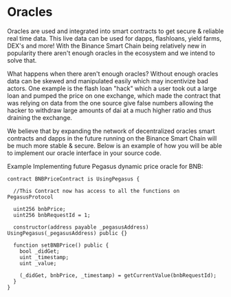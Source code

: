 # Oracles

Oracles are used and integrated into smart contracts to get secure & reliable real time data. This live data can be used for dapps, flashloans, yield farms, DEX's and more! With the Binance Smart Chain being relatively new in popularity there aren't enough oracles in the ecosystem and we intend to solve that. 

What happens when there aren't enough oracles? Without enough oracles data can be skewed and manipulated easily which may incentivize bad actors. One example is the flash loan "hack" which a user took out a large loan and pumped the price on one exchange, which made the contract that was relying on data from the one source give false numbers allowing the hacker to withdraw large amounts of dai at a much higher ratio and thus draining the exchange. 

We believe that by expanding the network of decentralized oracles smart contracts and dapps in the future running on the Binance Smart Chain will be much more stable & secure. Below is an example of how you will be able to implement our oracle interface in your source code.

Example Implementing future Pegasus dynamic price oracle for BNB:

```text
contract BNBPriceContract is UsingPegasus {

  //This Contract now has access to all the functions on PegasusProtocol

  uint256 bnbPrice;
  uint256 bnbRequestId = 1;

  constructor(address payable _pegasusAddress) UsingPegasus(_pegasusAddress) public {}

  function setBNBPrice() public {
    bool _didGet;
    uint _timestamp;
    uint _value;

    (_didGet, bnbPrice, _timestamp) = getCurrentValue(bnbRequestId);
  }
}
```

